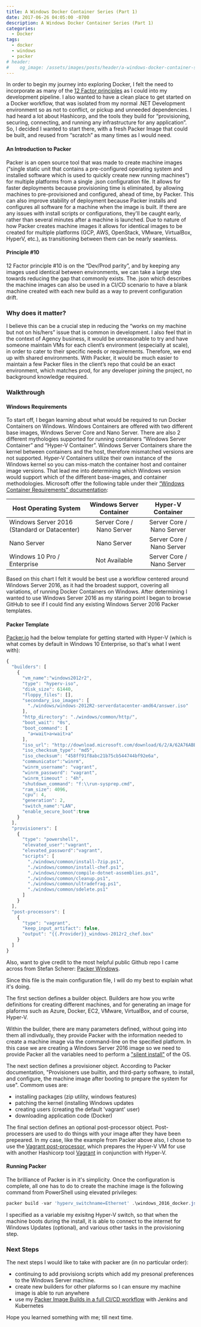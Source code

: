 ```yaml
---
title: A Windows Docker Container Series (Part 1)
date: 2017-06-26 04:05:00 -0700
description: A Windows Docker Container Series (Part 1)
categories: 
  - Docker
tags:
  - docker
  - windows
  - packer
# header:
#    og_image: /assets/images/posts/header/a-windows-docker-container-series-part-1.png
---
```


In order to begin my journey into exploring Docker, I felt the need to incorporate as many of the [12 Factor principles](https://12factor.net) as I could into my development pipeline. I also wanted to have a clean place to get started on a Docker workflow, that was isolated from my normal .NET Development environment so as not to conflict, or pickup and unneeded dependencies. I had heard a lot about Hashicorp, and the tools they build for “provisioning, securing, connecting, and running any infrastructure for any application”. So, I decided I wanted to start there, with a fresh Packer Image that could be built, and reused from “scratch” as many times as I would need.

#### An Introduction to Packer
Packer is an open source tool that was made to create machine images (“single static unit that contains a pre-configured operating system and installed software which is used to quickly create new running machines”) for multiple platforms from a single .json configuration file. It allows for faster deployments because provisioning time is eliminated, by allowing machines to pre-provisioned and configured, ahead of time, by Packer. This can also improve stability of deployment because Packer installs and configures all software for a machine when the image is built. If there are any issues with install scripts or configurations, they'll be caught early, rather than several minutes after a machine is launched. Due to nature of how Packer creates machine images it allows for identical images to be created for multiple platforms (GCP, AWS, OpenStack, VMware, VirtualBox, HyperV, etc.), as transitioning between them can be nearly seamless.
#### Principle #10
12 Factor principle #10 is on the “Dev/Prod parity”, and by keeping any images used identical between environments, we can take a large step towards reducing the gap that commonly exists. The. json which describes the machine images can also be used in a CI/CD scenario to have a blank machine created with each new build as a way to prevent configuration drift.

### Why does it matter?
I believe this can be a crucial step in reducing the “works on my machine but not on his/hers” issue that is common in development. I also feel that in the context of Agency business, it would be unreasonable to try and have someone maintain VMs for each client’s environment (especially at scale), in order to cater to their specific needs or requirements. Therefore, we end up with shared environments. With Packer, it would be much easier to maintain a few Packer files in the client’s repo that could be an exact environment, which matches prod, for any developer joining the project, no background knowledge required.

### Walkthrough
#### Windows Requirements
To start off, I began learning about what would be required to run Docker Containers on Windows. Windows Containers are offered with two different base images, Windows Server Core and Nano Server. There are also 2 different mythologies supported for running containers “Windows Server Container” and “Hyper-V Container”. Windows Server Containers share the kernel between containers and the host, therefore mismatched versions are not supported. Hyper-V Containers utilize their own instance of the Windows kernel so you can miss-match the container host and container image versions. That lead me into determining which Windows version would support which of the different base-images, and container methodologies. Microsoft offer the following table under their [“Windows Container Requirements” documentation](https://docs.microsoft.com/en-us/virtualization/windowscontainers/deploy-containers/system-requirements):

| Host Operating System                    | Windows Server Container  |     Hyper-V Container     |
| ---------------------------------------- | :-----------------------: | :-----------------------: |
| Windows Server 2016 (Standard or Datacenter) | Server Core / Nano Server | Server Core / Nano Server |
| Nano Server                              |        Nano Server        | Server Core / Nano Server |
| Windows 10 Pro / Enterprise              |       Not Available       | Server Core / Nano Server |

Based on this chart I felt it would be best use a workflow centered around Windows Server 2016, as it had the broadest support, covering all variations, of running Docker Containers on Windows.
After determining I wanted to use Windows Server 2016 as my staring point I began to browse GitHub to see if I could find any existing Windows Server 2016 Packer templates.

#### Packer Template
[Packer.io](https://www.packer.io/docs/builders/hyperv-iso.html) had the below template for getting started with Hyper-V (which is what comes by default in Windows 10 Enterprise, so that's what I went with):

```javascript
{
  "builders": [
    {
      "vm_name":"windows2012r2",
      "type": "hyperv-iso",
      "disk_size": 61440,
      "floppy_files": [],
      "secondary_iso_images": [
        "./windows/windows-2012R2-serverdatacenter-amd64/answer.iso"
      ],
      "http_directory": "./windows/common/http/",
      "boot_wait": "0s",
      "boot_command": [
        "a<wait>a<wait>a"
      ],
      "iso_url": "http://download.microsoft.com/download/6/2/A/62A76ABB-9990-4EFC-A4FE-C7D698DAEB96/9600.16384.WINBLUE_RTM.130821-1623_X64FRE_SERVER_EVAL_EN-US-IRM_SSS_X64FREE_EN-US_DV5.ISO",
      "iso_checksum_type": "md5",
      "iso_checksum": "458ff91f8abc21b75cb544744bf92e6a",
      "communicator":"winrm",
      "winrm_username": "vagrant",
      "winrm_password": "vagrant",
      "winrm_timeout" : "4h",
      "shutdown_command": "f:\\run-sysprep.cmd",  
      "ram_size": 4096,
      "cpu": 4,
      "generation": 2,
      "switch_name":"LAN",
      "enable_secure_boot":true
    }
  ],
  "provisioners": [
    {
      "type": "powershell",
      "elevated_user":"vagrant",
      "elevated_password":"vagrant",
      "scripts": [
        "./windows/common/install-7zip.ps1",
        "./windows/common/install-chef.ps1",
        "./windows/common/compile-dotnet-assemblies.ps1",
        "./windows/common/cleanup.ps1",
        "./windows/common/ultradefrag.ps1",
        "./windows/common/sdelete.ps1"
      ]
    }
  ],
  "post-processors": [
    {
      "type": "vagrant",
      "keep_input_artifact": false,
      "output": "{{.Provider}}_windows-2012r2_chef.box"
    }
  ]
}
```
Also, want to give credit to the most helpful public Github repo I came across from Stefan Scherer: [Packer Windows](https://github.com/StefanScherer/packer-windows).

Since this file is the main configuration file, I will do my best to explain what it's doing.

The first section defines a builder object. Builders are how you write definitions for creating different machines, and for generating an image for plaforms such as Azure, Docker, EC2, VMware, VirtualBox, and of course, Hyper-V.

Within the builder, there are many parameters defined, without going into them all indivdually, they provide Packer with the information needed to create a machine image via the command-line on the specified platform. In this case we are creating a Windows Server 2016 image so we need to provide Packer all the variables need to perform a ["silent install"](https://msdn.microsoft.com/en-us/library/ee251019%28v=bts.10%29.aspx) of the OS.

The next section defines a provisioner object. According to Packer documentation, "Provisioners use builtin, and third-party software, to install, and configure, the machine image after booting to prepare the system for use". Commom uses are:
* installing packages (zip utility, windows features)
* patching the kernel (installing Windows updates
* creating users (creating the default 'vagrant' user)
* downloading application code (Docker)

The final section defines an optional post-processor object. Post-processers are used to do things with your image after they have been prepeared. In my case, like the example from Packer above also, I chose to use the [Vagrant post-processor](https://www.packer.io/docs/post-processors/vagrant.html), which prepares the Hyper-V VM for use with another Hashicorp tool [Vagrant](https://www.vagrantup.com) in conjunction with Hyper-V.

#### Running Packer
The brilliance of Packer is in it's simplicity. Once the configuration is complete, all one has to do to create the machine image is the following command from PowerShell using elevated privileges:
```powershell
packer build -var 'hyperv_switchname=Ethernet' .\windows_2016_docker.json
```
I specified as a variable my exisitng Hyper-V switch, so that when the machine boots during the install, it is able to connect to the internet for Windows Updates (optional), and various other tasks in the provisioning step.

### Next Steps
The next steps I would like to take with packer are (in no particular order):
* continuing to add provisiong scripts which add my presonal preferences to the Windows Server machine.
* create new builders for other plaforms so I can ensure my machine image is able to run anywhere
* use my [Packer Image Builds in a full CI/CD workflow](https://cloud.google.com/solutions/automated-build-images-with-jenkins-kubernetes) with Jenkins and Kubernetes


Hope you learned something with me; till next time.
